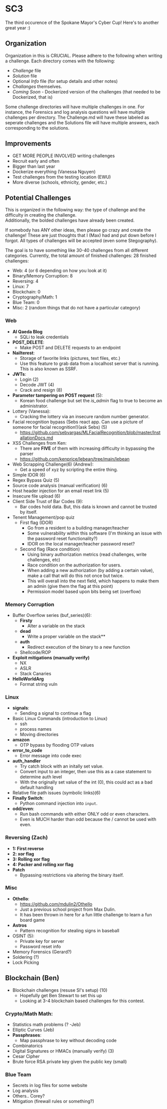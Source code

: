 # SC3
The third occurence of the Spokane Mayor's Cyber Cup! Here's to another great year :)  
  
## Organization 
Organization in this is CRUCIAL. Please adhere to the following when writing a challenge. Each directory comes with the following: 
- *Challenge* file
- *Solution* file
- Optional *Info* file (for setup details and other notes) 
- *Challanges* themselves. 
- *Coming Soon* - Dockerized version of the challenges (that needed to be Dockerized, that is) 

Some challenge directories will have multiple challenges in one. For instance, the Forensics and log analysis questions will have multiple challenges per directory. The Challenge.md will have these labeled as seperate challenges and the Solutions file will have multiple answers, each corresponding to the solutions.    


## Improvements 
- GET MORE PEOPLE INVOLVED writing challenges
- Recruit early and often 
- Bigger than last year 
- Dockerize everything (Vanessa Nguyen) 
- Test challenges from the testing location (EWU) 
- More diverse (schools, ethnicity, gender, etc.) 

## Potential Challenges 
This is organized in the following way: the type of challenge and the difficulty in creating the challenge.   
Additionally, the bolded challenges have already been created.   
  
If somebody has ANY other ideas, then please go crazy and create the challenge! These are just thoughts that I (Max) had and put down before I forgot. All types of challenges will be accepted (even some Stegography). 
  
The goal is to have something like 30-40 challenges from all different categories. Currently, the total amount of finished challenges: 28 finished challenges: 
- Web: 4 (or 6 depending on how you look at it) 
- Binary/Memory Corruption: 8
- Reversing: 4
- Linux: 7
- Blockchain: 0 
- Cryptography/Math: 1
- Blue Team: 0 
- Misc: 2 (random things that do not have a particular category) 


### Web 
- **Al Qaeda Blog**
	- SQLi to leak credentials 
- **POST_DELETE**: 
	- Make POST and DELETE requests to an endpoint
- **Nailterest**:
	- Storage of favorite links (pictures, text files, etc.)
	- Use this feature to grab data from a localhost server that is running. This is also known as SSRF.
- **JWTs**: 
	- Login (2)
	- Decode JWT (4)
	- Crack and resign (8) 
- **Parameter tampering on POST request** (5): 
	- Korean food challenge but set the *is_admin* flag to true to become an administrator.  
- Lottery (Vanessa): 
	- Cracking the lottery via an insecure random number generator. 
- Facial recognition bypass (Sebs react app. Can use a picture of someone for facial recognition!)(ask Sebs) (5)
	- https://github.com/sebvargas/MLFacialRecognition/blob/master/InstallationDocs.md
- XSS Challenges from Ken:
	- There are **FIVE** of them with increasing difficulty in bypassing the parser
	- https://github.com/kenprice/lebean/tree/main/lebean
- Web Scrapping Challenge(6) (Andrew): 
	- Get a speed of xyz by scripting the entire thing.
- Simple IDOR (6)
- Regex Bypass Quiz (5)
- Source code analysis (manual verification) (6)
- Host header injection for an email reset link (5)
- Insecure file upload (6)
- Client Side Trust of Bar Codes (9): 
	- Bar codes hold data. But, this data is known and cannot be trusted by itself. 
- Tenent Management/pop quiz
	- First flag (IDOR) 
		- Go from a resident to a building manager/teacher
		- Some vulnerability within this software (I'm thinking an issue with the password reset functionality?) 
		- IDOR on the local manager/teacher password reset? 
	- Second flag (Race condition) 
		- Using binary authorization metrics (read challenges, write challenges, etc) 
		- Race condition on the authorization for users. 
		- When adding a new authorization (by adding a certain value), make a call that will do this not once but twice.
		- This will overall into the next field, which happens to make them an admin (give them the flag at this point) 
		- Permission model based upon bits being set (overflow)

### Memory Corruption
- Buffer Overflow series (buf_series)(6): 
	- **Firsty**
		- Alter a variable on the stack
	- **dead** 
		- Write a proper variable on the stack**
	- **auth** 
		- Redirect execution of the binary to a new function
	- Shellcode/ROP
- **Exploit mitigations (manually verify)**
	- NX 
	- ASLR 
	- Stack Canaries
- **HelloWorldArg** 
	- Format string vuln 
	
### Linux
- **signals**: 
	- Sending a signal to continue a flag 
- Basic Linux Commands (introduction to Linux) 
	- ssh 
	- process names 
	- Moving directories
- **amazon** 
	- OTP bypass by flooding OTP values
- **error_to_code** 
	- Error message into code exec
- **auth_handler** 
  - Try catch block with an initally set value.
  - Convert input to an integer, then use this as a case statement to determine auth level
  - With the originally set value of the int (0), this could act as a bad default handling
- Relative file path issues (symbolic links)(6)
- **Finally Switch**: 
	- Python command injection into ``input``. 
- **odd/even**:
	- Run bash commands with either ONLY odd or even characters. 
	- Even is MUCH harder than odd because the / cannot be used with even.

### Reversing (Zach) 
- **1: First reverse**
- **2: xor flag**
- **3: Rolling xor flag**
- **4: Packer and rolling xor flag**
- **Patch**
	- Bypassing restrictions via altering the binary itself.
	
### Misc
- **Othello**:
	- https://github.com/mdulin2/Othello
	- Just a previous school project from Max Dulin. 
	- It has been thrown in here for a fun little challenge to learn a fun board game
- **Astros** 
	- Pattern recognition for stealing signs in baseball
- OSINT (5):
	- Private key for server 
	- Password reset info
- Memory Forensics (Gerard?) 
- Soldering (?) 
- Lock Picking

## Blockchain (Ben) 
- Blockchain challenges (resuse SI's setup) (10)
	- Hopefully get Ben Stewart to set this up
	- Looking at 3-4 blockchain based challenges for this contest. 
	
### Crypto/Math Math: 
- Statistics math problems (? -Jeb)
- Elliptic Curves (Jeb) 
- **Passphrases**: 
	- Map passphrase to key without decoding code
- Combinatorics
- Digital Signatures or HMACs (manually verify) (3)
- Cesar Cipher 
- Brute force RSA private key given the public key (small) 


### Blue Team 
- Secrets in log files for some website 
- Log analysis 
- Others.. Corey? 
- Mitigation (firewall rules or something?) 
